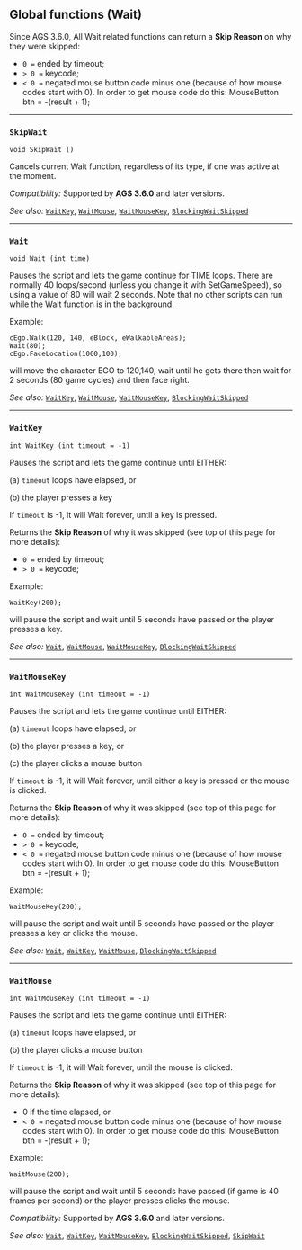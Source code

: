 ## Global functions (Wait)


Since AGS 3.6.0, All Wait related functions can return a **Skip Reason** on why they were skipped:

- `0 =` ended by timeout;
- `> 0 =` keycode;
- `< 0 =` negated mouse button code minus one (because of how mouse codes start with 0). In order to get mouse code do this: MouseButton btn = -(result + 1);


---

### `SkipWait`

    void SkipWait ()

Cancels current Wait function, regardless of its type, if one was active at the moment.

*Compatibility:* Supported by **AGS 3.6.0** and later versions.

*See also:* [`WaitKey`](Globalfunctions_General#waitkey),
[`WaitMouse`](Globalfunctions_General#waitmouse),
[`WaitMouseKey`](Globalfunctions_General#waitmousekey),
[`BlockingWaitSkipped`](Game#blockingwaitskipped)

---

### `Wait`

    void Wait (int time)

Pauses the script and lets the game continue for TIME loops. There are
normally 40 loops/second (unless you change it with SetGameSpeed), so
using a value of 80 will wait 2 seconds. Note that no other scripts can
run while the Wait function is in the background.

Example:

    cEgo.Walk(120, 140, eBlock, eWalkableAreas);
    Wait(80);
    cEgo.FaceLocation(1000,100);

will move the character EGO to 120,140, wait until he gets there then
wait for 2 seconds (80 game cycles) and then face right.

*See also:* [`WaitKey`](Globalfunctions_General#waitkey),
[`WaitMouse`](Globalfunctions_General#waitmouse),
[`WaitMouseKey`](Globalfunctions_General#waitmousekey),
[`BlockingWaitSkipped`](Game#blockingwaitskipped)

---

### `WaitKey`

    int WaitKey (int timeout = -1)

Pauses the script and lets the game continue until EITHER:

\(a) `timeout` loops have elapsed, or

\(b) the player presses a key

If `timeout` is -1, it will Wait forever, until a key is pressed.

Returns the **Skip Reason** of why it was skipped (see top of this page for more details):

- `0 =` ended by timeout;
- `> 0 =` keycode;

Example:

    WaitKey(200);

will pause the script and wait until 5 seconds have passed or the player
presses a key.

*See also:* [`Wait`](Globalfunctions_Wait#wait),
[`WaitMouse`](Globalfunctions_General#waitmouse),
[`WaitMouseKey`](Globalfunctions_Wait#waitmousekey),
[`BlockingWaitSkipped`](Game#blockingwaitskipped)

---

### `WaitMouseKey`

    int WaitMouseKey (int timeout = -1)

Pauses the script and lets the game continue until EITHER:

\(a) `timeout` loops have elapsed, or

\(b) the player presses a key, or

\(c) the player clicks a mouse button

If `timeout` is -1, it will Wait forever, until either a key is pressed or the mouse is clicked.

Returns the **Skip Reason** of why it was skipped (see top of this page for more details):

- `0 =` ended by timeout;
- `> 0 =` keycode;
- `< 0 =` negated mouse button code minus one (because of how mouse codes start with 0). In order to get mouse code do this: MouseButton btn = -(result + 1);

Example:

    WaitMouseKey(200);

will pause the script and wait until 5 seconds have passed or the player
presses a key or clicks the mouse.

*See also:* [`Wait`](Globalfunctions_Wait#wait), 
[`WaitKey`](Globalfunctions_Wait#waitkey),
[`WaitMouse`](Globalfunctions_General#waitmouse),
[`BlockingWaitSkipped`](Game#blockingwaitskipped)

---

### `WaitMouse`

    int WaitMouseKey (int timeout = -1)

Pauses the script and lets the game continue until EITHER:

\(a) `timeout` loops have elapsed, or

\(b) the player clicks a mouse button

If `timeout` is -1, it will Wait forever, until the mouse is clicked.

Returns the **Skip Reason** of why it was skipped (see top of this page for more details):

- 0 if the time elapsed, or 
- `< 0 =` negated mouse button code minus one (because of how mouse codes start with 0). In order to get mouse code do this: MouseButton btn = -(result + 1);

Example:

    WaitMouse(200);

will pause the script and wait until 5 seconds have passed (if game is 40 frames per second) or the player
presses clicks the mouse.


*Compatibility:* Supported by **AGS 3.6.0** and later versions.

*See also:* [`Wait`](Globalfunctions_Wait#wait), 
[`WaitKey`](Globalfunctions_Wait#waitkey), 
[`WaitMouseKey`](Globalfunctions_Wait#waitmousekey),
[`BlockingWaitSkipped`](Game#blockingwaitskipped),
[`SkipWait`](Globalfunctions_Wait#skipwait)